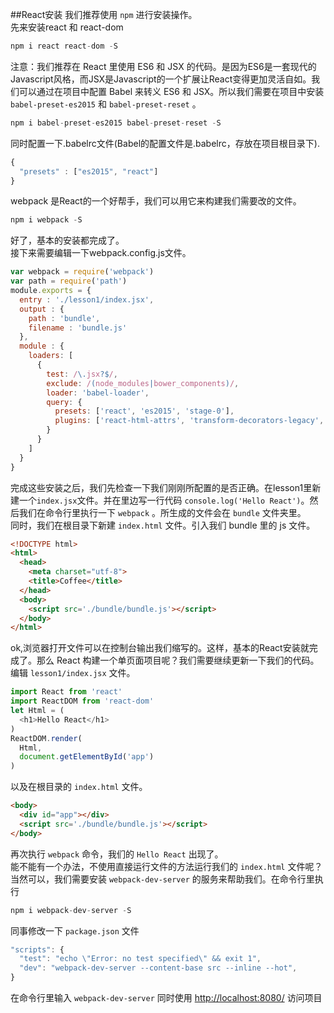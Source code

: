 ##React安装
我们推荐使用 `npm` 进行安装操作。<br>
先来安装react 和 react-dom
```Javascript
npm i react react-dom -S
```
注意：我们推荐在 React 里使用 ES6 和 JSX 的代码。是因为ES6是一套现代的Javascript风格，而JSX是Javascript的一个扩展让React变得更加灵活自如。我们可以通过在项目中配置 Babel 来转义 ES6 和 JSX。所以我们需要在项目中安装 `babel-preset-es2015` 和 `babel-preset-reset` 。
```Javascript
npm i babel-preset-es2015 babel-preset-reset -S
```
同时配置一下.babelrc文件(Babel的配置文件是.babelrc，存放在项目根目录下).
```Javascript
{
  "presets" : ["es2015", "react"]
}
```
webpack 是React的一个好帮手，我们可以用它来构建我们需要改的文件。
```Javascript
npm i webpack -S
```
好了，基本的安装都完成了。<br>
接下来需要编辑一下webpack.config.js文件。
```Javascript
var webpack = require('webpack')
var path = require('path')
module.exports = {
  entry : './lesson1/index.jsx',
  output : {
    path : 'bundle',
    filename : 'bundle.js'
  },
  module : {
    loaders: [
      {
        test: /\.jsx?$/,
        exclude: /(node_modules|bower_components)/,
        loader: 'babel-loader',
        query: {
          presets: ['react', 'es2015', 'stage-0'],
          plugins: ['react-html-attrs', 'transform-decorators-legacy', 'transform-class-properties'],
        }
      }
    ]
  }
}
```
完成这些安装之后，我们先检查一下我们刚刚所配置的是否正确。在lesson1里新建一个`index.jsx`文件。并在里边写一行代码 `console.log('Hello React')`。然后我们在命令行里执行一下 `webpack` 。所生成的文件会在 `bundle` 文件夹里。<br>
同时，我们在根目录下新建 `index.html` 文件。引入我们 bundle 里的 js 文件。
```html
<!DOCTYPE html>
<html>
  <head>
    <meta charset="utf-8">
    <title>Coffee</title>
  </head>
  <body>
    <script src='./bundle/bundle.js'></script>
  </body>
</html>
```
ok,浏览器打开文件可以在控制台输出我们缩写的。这样，基本的React安装就完成了。那么 React 构建一个单页面项目呢？我们需要继续更新一下我们的代码。编辑 `lesson1/index.jsx` 文件。
```Javascript
import React from 'react'
import ReactDOM from 'react-dom'
let Html = (
  <h1>Hello React</h1>
)
ReactDOM.render(
  Html,
  document.getElementById('app')
)
```
以及在根目录的 `index.html` 文件。
```html
<body>
  <div id="app"></div>
  <script src='./bundle/bundle.js'></script>
</body>
```
再次执行 `webpack` 命令，我们的 `Hello React` 出现了。<br>
能不能有一个办法，不使用直接运行文件的方法运行我们的 `index.html` 文件呢？当然可以，我们需要安装 `webpack-dev-server` 的服务来帮助我们。在命令行里执行
```Javascript
npm i webpack-dev-server -S
```
同事修改一下 `package.json` 文件
```Javascript
"scripts": {
  "test": "echo \"Error: no test specified\" && exit 1",
  "dev": "webpack-dev-server --content-base src --inline --hot",
}
```
在命令行里输入 `webpack-dev-server` 同时使用 [http://localhost:8080/](http://localhost:8080/) 访问项目
